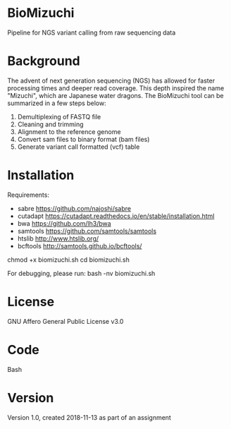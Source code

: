 # BioMizuchi
Pipeline for NGS variant calling from raw sequencing data

# Background

The advent of next generation sequencing (NGS) has allowed for faster processing times and deeper read coverage. This depth inspired the name "Mizuchi", which are Japanese water dragons. The BioMizuchi tool can be summarized in a few steps below: 
1. Demultiplexing of FASTQ file
2. Cleaning and trimming
3. Alignment to the reference genome
4. Convert sam files to binary format (bam files)
5. Generate variant call formatted (vcf) table

# Installation

Requirements:
- sabre https://github.com/najoshi/sabre
- cutadapt https://cutadapt.readthedocs.io/en/stable/installation.html
- bwa https://github.com/lh3/bwa
- samtools https://github.com/samtools/samtools
- htslib http://www.htslib.org/
- bcftools http://samtools.github.io/bcftools/

chmod +x biomizuchi.sh
cd biomizuchi.sh

For debugging, please run: bash -nv biomizuchi.sh

# License
GNU Affero General Public License v3.0

# Code
Bash

# Version
Version 1.0, created 2018-11-13 as part of an assignment
